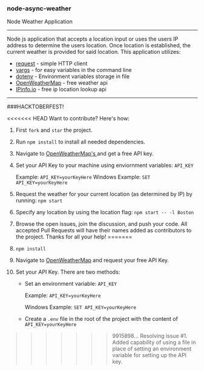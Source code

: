 ### node-async-weather
Node Weather Application

-----

Node js application that accepts a location input or uses the users IP address to determine the users location. Once location is established, the current weather is provided for said location. This application utilizes: 

* [request](https://github.com/request/request) - simple HTTP client
* [yargs](http://yargs.js.org/) - for easy variables in the command line
* [dotenv](https://www.npmjs.com/package/dotenv) - Environment variables storage in file
* [OpenWeatherMap](http://openweathermap.org/) - free weather api
* [IPinfo.io](http://ipinfo.io/) - free ip location lookup api

-----

###HACKTOBERFEST!

<<<<<<< HEAD
Want to contribute? Here's how:

1.  First ```fork``` and ```star``` the project.
2.  Run ```npm install``` to install all needed dependencies.
3.  Navigate to [OpenWeatherMap's ](http://openweathermap.org/) and get a free API key. 
4.  Set your API Key to your machine using enviornment variables: ```API_KEY```
    
    Example: ```API_KEY=yourKeyHere```
    Windows Example: ```SET API_KEY=yourKeyHere```
5.  Request the weather for your current location (as determined by IP) by running: ```npm start```
6.  Specify any location by using the location flag: ```npm start -- -l Boston```
7.  Browse the open issues, join the discussion, and push your code. All accepted Pull Requests will have their names added as contributors to the project. Thanks for all your help!
=======
1.  ```npm install```

2.  Navigate to [OpenWeatherMap](http://openweathermap.org/) and request your free API Key. 

3.  Set your API Key. There are two methods:
	
	- Set an environment variable: ```API_KEY```

    	Example: ```API_KEY=yourKeyHere```

    	Windows Example: ```SET API_KEY=yourKeyHere```

    - Create a `.env` file in the root of the project with the content of ```API_KEY=yourKeyHere```
>>>>>>> 9915898... Resolving issue #1. Added capability of using a  file in place of setting an environment variable for setting up the API key.


